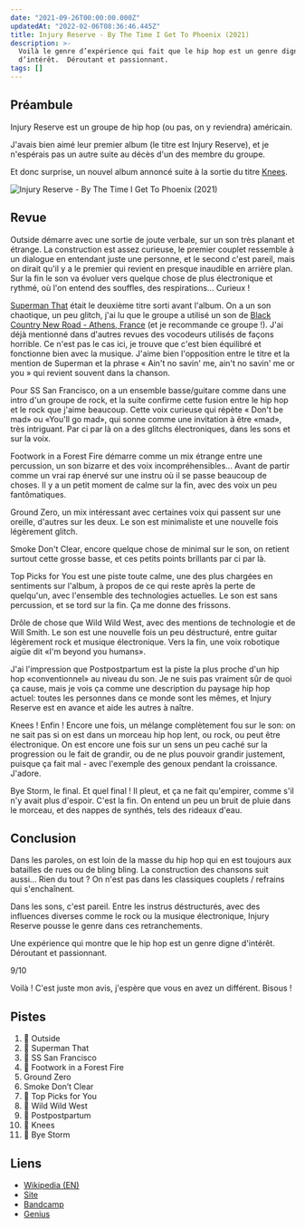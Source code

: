 ```yaml
---
date: "2021-09-26T00:00:00.000Z"
updatedAt: "2022-02-06T08:36:46.445Z"
title: Injury Reserve - By The Time I Get To Phoenix (2021)
description: >-
  Voilà le genre d’expérience qui fait que le hip hop est un genre digne
  d’intérêt.  Déroutant et passionnant.
tags: []
---
```


## Préambule

Injury Reserve est un groupe de hip hop (ou pas, on y reviendra) américain.

J'avais bien aimé leur premier album (le titre est Injury Reserve), et je n'espérais pas un autre suite au décès d'un des membre du groupe.

Et donc surprise, un nouvel album annoncé suite à la sortie du titre [Knees](https://www.youtube.com/watch?v=AvYU1mIMiuY).

![Injury Reserve - By The Time I Get To Phoenix (2021)](/contentful/4G3itU0MNSLVuXpqwkMP8u/d1a7c5dbc92dba2d50a6200e7d4a953b/a0710208795_10.jpg)

## Revue

Outside démarre avec une sortie de joute verbale, sur un son très planant et étrange. La construction est assez curieuse, le premier couplet ressemble à un dialogue en entendant juste une personne, et le second c'est pareil, mais on dirait qu'il y a le premier qui revient en presque inaudible en arrière plan. Sur la fin le son va évoluer vers quelque chose de plus électronique et rythmé, où l'on entend des souffles, des respirations... Curieux !

[Superman That](https://www.youtube.com/watch?v=YVX3Z7L8w4U) était le deuxième titre sorti avant l'album. On a un son chaotique, un peu glitch, j'ai lu que le groupe a utilisé un son de [Black Country New Road - Athens, France](https://www.youtube.com/watch?v=xDcGl8tZhrs) (et je recommande ce groupe !). J'ai déjà mentionné dans d'autres revues des vocodeurs utilisés de façons horrible. Ce n'est pas le cas ici, je trouve que c'est bien équilibré et fonctionne bien avec la musique. J'aime bien l'opposition entre le titre et la mention de Superman et la phrase « Ain't no savin' me, ain't no savin' me or you » qui revient souvent dans la chanson.

Pour SS San Francisco, on a un ensemble basse/guitare comme dans une intro d'un groupe de rock, et la suite confirme cette fusion entre le hip hop et le rock que j'aime beaucoup. Cette voix curieuse qui répète « Don't be mad» ou «You'll go mad», qui sonne comme une invitation à être «mad», très intriguant. Par ci par là on a des glitchs électroniques, dans les sons et sur la voix.

Footwork in a Forest Fire démarre comme un mix étrange entre une percussion, un son bizarre et des voix incompréhensibles... Avant de partir comme un vrai rap énervé sur une instru où il se passe beaucoup de choses. Il y a un petit moment de calme sur la fin, avec des voix un peu fantômatiques.

Ground Zero, un mix intéressant avec certaines voix qui passent sur une oreille, d'autres sur les deux. Le son est minimaliste et une nouvelle fois légèrement glitch.

Smoke Don't Clear, encore quelque chose de minimal sur le son, on retient surtout cette grosse basse, et ces petits points brillants par ci par là.

Top Picks for You est une piste toute calme, une des plus chargées en sentiments sur l'album, à propos de ce qui reste après la perte de quelqu'un, avec l'ensemble des technologies actuelles. Le son est sans percussion, et se tord sur la fin. Ça me donne des frissons.

Drôle de chose que Wild Wild West, avec des mentions de technologie et de Will Smith. Le son est une nouvelle fois un peu déstructuré, entre guitar légèrement rock et musique électronique. Vers la fin, une voix robotique aigüe dit «I'm beyond you humans».

J'ai l'impression que Postpostpartum est la piste la plus proche d'un hip hop «conventionnel» au niveau du son. Je ne suis pas vraiment sûr de quoi ça cause, mais je vois ça comme une description du paysage hip hop actuel: toutes les personnes dans ce monde sont les mêmes, et Injury Reserve est en avance et aide les autres à naître.

Knees ! Enfin ! Encore une fois, un mélange complètement fou sur le son: on ne sait pas si on est dans un morceau hip hop lent, ou rock, ou peut être électronique. On est encore une fois sur un sens un peu caché sur la progression ou le fait de grandir, ou de ne plus pouvoir grandir justement, puisque ça fait mal - avec l'exemple des genoux pendant la croissance. J'adore.

Bye Storm, le final. Et quel final ! Il pleut, et ça ne fait qu'empirer, comme s'il n'y avait plus d'espoir. C'est la fin. On entend un peu un bruit de pluie dans le morceau, et des nappes de synthés, tels des rideaux d'eau.

## Conclusion

Dans les paroles, on est loin de la masse du hip hop qui en est toujours aux batailles de rues ou de bling bling. La construction des chansons suit aussi... Rien du tout ? On n'est pas dans les classiques couplets / refrains qui s'enchaînent.

Dans les sons, c'est pareil. Entre les instrus déstructurés, avec des influences diverses comme le rock ou la musique électronique, Injury Reserve pousse le genre dans ces retranchements.

Une expérience qui montre que le hip hop est un genre digne d'intérêt. Déroutant et passionnant.

9/10

Voilà ! C'est juste mon avis, j'espère que vous en avez un différent. Bisous !

## Pistes

1. 💖 Outside
2. 💖 Superman That
3. 💖 SS San Francisco
4. 💖 Footwork in a Forest Fire
5. Ground Zero
6. Smoke Don’t Clear
7. 💖 Top Picks for You
8. 💖 Wild Wild West
9. 💖 Postpostpartum
10. 💖 Knees
11. 💖 Bye Storm

## Liens

- [Wikipedia (EN)](https://en.wikipedia.org/wiki/Injury_Reserve#Albums)
- [Site](https://injuryreserve.online/)
- [Bandcamp](https://injuryreserve.bandcamp.com/)
- [Genius](https://genius.com/albums/Injury-reserve/By-the-time-i-get-to-phoenix)
